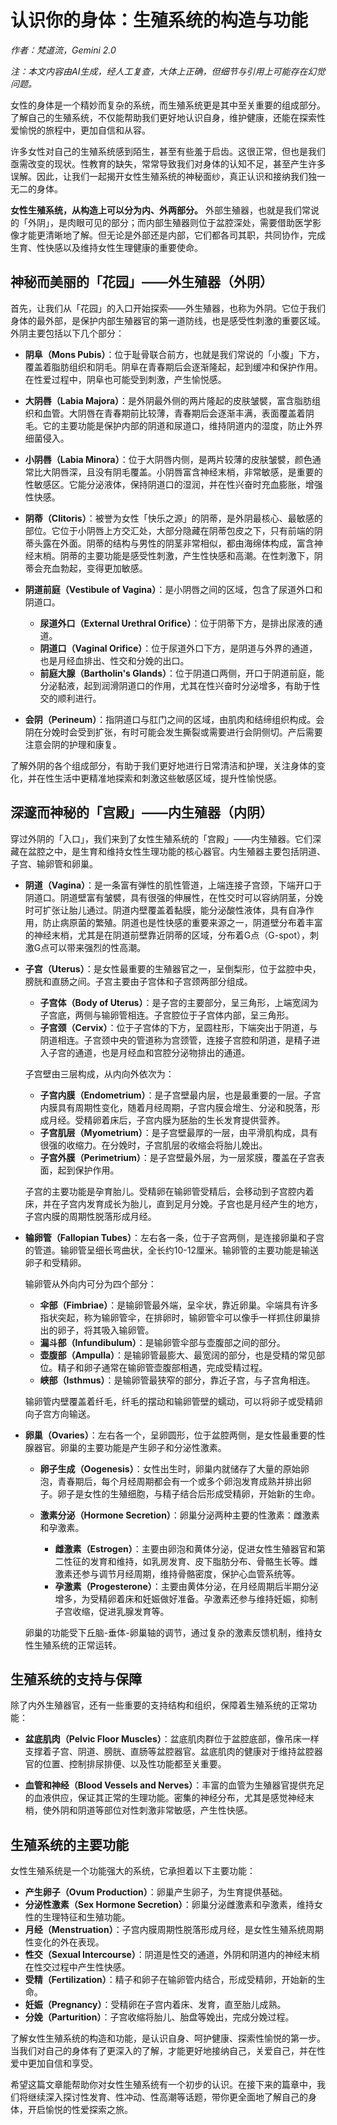 # 认识你的身体：生殖系统的构造与功能

*作者：梵道流，Gemini 2.0*

*注：本文内容由AI生成，经人工复查，大体上正确，但细节与引用上可能存在幻觉问题。*

女性的身体是一个精妙而复杂的系统，而生殖系统更是其中至关重要的组成部分。了解自己的生殖系统，不仅能帮助我们更好地认识自身，维护健康，还能在探索性爱愉悦的旅程中，更加自信和从容。

许多女性对自己的生殖系统感到陌生，甚至有些羞于启齿。这很正常，但也是我们亟需改变的现状。性教育的缺失，常常导致我们对身体的认知不足，甚至产生许多误解。因此，让我们一起揭开女性生殖系统的神秘面纱，真正认识和接纳我们独一无二的身体。

**女性生殖系统，从构造上可以分为内、外两部分。** 外部生殖器，也就是我们常说的「外阴」，是肉眼可见的部分；而内部生殖器则位于盆腔深处，需要借助医学影像才能更清晰地了解。但无论是外部还是内部，它们都各司其职，共同协作，完成生育、性快感以及维持女性生理健康的重要使命。

## 神秘而美丽的「花园」——外生殖器（外阴）

首先，让我们从「花园」的入口开始探索——外生殖器，也称为外阴。它位于我们身体的最外部，是保护内部生殖器官的第一道防线，也是感受性刺激的重要区域。外阴主要包括以下几个部分：

*   **阴阜（Mons Pubis）**：位于耻骨联合前方，也就是我们常说的「小腹」下方，覆盖着脂肪组织和阴毛。阴阜在青春期后会逐渐隆起，起到缓冲和保护作用。在性爱过程中，阴阜也可能受到刺激，产生愉悦感。

*   **大阴唇（Labia Majora）**：是外阴最外侧的两片隆起的皮肤皱襞，富含脂肪组织和血管。大阴唇在青春期前比较薄，青春期后会逐渐丰满，表面覆盖着阴毛。它的主要功能是保护内部的阴道和尿道口，维持阴道内的湿度，防止外界细菌侵入。

*   **小阴唇（Labia Minora）**：位于大阴唇内侧，是两片较薄的皮肤皱襞，颜色通常比大阴唇深，且没有阴毛覆盖。小阴唇富含神经末梢，非常敏感，是重要的性敏感区。它能分泌液体，保持阴道口的湿润，并在性兴奋时充血膨胀，增强性快感。

*   **阴蒂（Clitoris）**：被誉为女性「快乐之源」的阴蒂，是外阴最核心、最敏感的部位。它位于小阴唇上方交汇处，大部分隐藏在阴蒂包皮之下，只有前端的阴蒂头露在外面。阴蒂的结构与男性的阴茎非常相似，都由海绵体构成，富含神经末梢。阴蒂的主要功能是感受性刺激，产生性快感和高潮。在性刺激下，阴蒂会充血勃起，变得更加敏感。

*   **阴道前庭（Vestibule of Vagina）**：是小阴唇之间的区域，包含了尿道外口和阴道口。

    *   **尿道外口（External Urethral Orifice）**：位于阴蒂下方，是排出尿液的通道。
    *   **阴道口（Vaginal Orifice）**：位于尿道外口下方，是阴道与外界的通道，也是月经血排出、性交和分娩的出口。
    *   **前庭大腺（Bartholin's Glands）**：位于阴道口两侧，开口于阴道前庭，能分泌黏液，起到润滑阴道口的作用，尤其在性兴奋时分泌增多，有助于性交的顺利进行。

*   **会阴（Perineum）**：指阴道口与肛门之间的区域，由肌肉和结缔组织构成。会阴在分娩时会受到扩张，有时可能会发生撕裂或需要进行会阴侧切。产后需要注意会阴的护理和康复。

了解外阴的各个组成部分，有助于我们更好地进行日常清洁和护理，关注身体的变化，并在性生活中更精准地探索和刺激这些敏感区域，提升性愉悦感。

## 深邃而神秘的「宫殿」——内生殖器（内阴）

穿过外阴的「入口」，我们来到了女性生殖系统的「宫殿」——内生殖器。它们深藏在盆腔之中，是生育和维持女性生理功能的核心器官。内生殖器主要包括阴道、子宫、输卵管和卵巢。

*   **阴道（Vagina）**：是一条富有弹性的肌性管道，上端连接子宫颈，下端开口于阴道口。阴道壁富有皱襞，具有很强的伸展性，在性交时可以容纳阴茎，分娩时可扩张让胎儿通过。阴道内壁覆盖着黏膜，能分泌酸性液体，具有自净作用，防止病原菌的繁殖。阴道也是性快感的重要来源之一，阴道壁分布着丰富的神经末梢，尤其是在阴道前壁靠近阴蒂的区域，分布着G点（G-spot），刺激G点可以带来强烈的性高潮。

*   **子宫（Uterus）**：是女性最重要的生殖器官之一，呈倒梨形，位于盆腔中央，膀胱和直肠之间。子宫主要由子宫体和子宫颈两部分组成。

    *   **子宫体（Body of Uterus）**：是子宫的主要部分，呈三角形，上端宽阔为子宫底，两侧与输卵管相连。子宫腔位于子宫体内部，呈三角形。
    *   **子宫颈（Cervix）**：位于子宫体的下方，呈圆柱形，下端突出于阴道，与阴道相连。子宫颈中央的管道称为宫颈管，连接子宫腔和阴道，是精子进入子宫的通道，也是月经血和宫腔分泌物排出的通道。

    子宫壁由三层构成，从内向外依次为：

    *   **子宫内膜（Endometrium）**：是子宫壁最内层，也是最重要的一层。子宫内膜具有周期性变化，随着月经周期，子宫内膜会增生、分泌和脱落，形成月经。受精卵着床后，子宫内膜为胚胎的生长发育提供营养。
    *   **子宫肌层（Myometrium）**：是子宫壁最厚的一层，由平滑肌构成，具有很强的收缩力。在分娩时，子宫肌层的收缩会将胎儿娩出。
    *   **子宫外膜（Perimetrium）**：是子宫壁最外层，为一层浆膜，覆盖在子宫表面，起到保护作用。

    子宫的主要功能是孕育胎儿。受精卵在输卵管受精后，会移动到子宫腔内着床，并在子宫内发育成长为胎儿，直到足月分娩。子宫也是月经产生的地方，子宫内膜的周期性脱落形成月经。

*   **输卵管（Fallopian Tubes）**：左右各一条，位于子宫两侧，是连接卵巢和子宫的管道。输卵管呈细长弯曲状，全长约10-12厘米。输卵管的主要功能是输送卵子和受精卵。

    输卵管从外向内可分为四个部分：

    *   **伞部（Fimbriae）**：是输卵管最外端，呈伞状，靠近卵巢。伞端具有许多指状突起，称为输卵管伞，在排卵时，输卵管伞可以像手一样抓住卵巢排出的卵子，将其吸入输卵管。
    *   **漏斗部（Infundibulum）**：是输卵管伞部与壶腹部之间的部分。
    *   **壶腹部（Ampulla）**：是输卵管最膨大、最宽阔的部分，也是受精的常见部位。精子和卵子通常在输卵管壶腹部相遇，完成受精过程。
    *   **峡部（Isthmus）**：是输卵管最狭窄的部分，靠近子宫，与子宫角相连。

    输卵管内壁覆盖着纤毛，纤毛的摆动和输卵管壁的蠕动，可以将卵子或受精卵向子宫方向输送。

*   **卵巢（Ovaries）**：左右各一个，呈卵圆形，位于盆腔两侧，是女性最重要的性腺器官。卵巢的主要功能是产生卵子和分泌性激素。

    *   **卵子生成（Oogenesis）**：女性出生时，卵巢内就储存了大量的原始卵泡，青春期后，每个月经周期都会有一个或多个卵泡发育成熟并排出卵子。卵子是女性的生殖细胞，与精子结合后形成受精卵，开始新的生命。
    *   **激素分泌（Hormone Secretion）**：卵巢分泌两种主要的性激素：雌激素和孕激素。

        *   **雌激素（Estrogen）**：主要由卵泡和黄体分泌，促进女性生殖器官和第二性征的发育和维持，如乳房发育、皮下脂肪分布、骨骼生长等。雌激素还参与调节月经周期，维持骨骼密度，保护心血管系统等。
        *   **孕激素（Progesterone）**：主要由黄体分泌，在月经周期后半期分泌增多，为受精卵着床和妊娠做好准备。孕激素还参与维持妊娠，抑制子宫收缩，促进乳腺发育等。

    卵巢的功能受下丘脑-垂体-卵巢轴的调节，通过复杂的激素反馈机制，维持女性生殖系统的正常运转。

## 生殖系统的支持与保障

除了内外生殖器官，还有一些重要的支持结构和组织，保障着生殖系统的正常功能：

*   **盆底肌肉（Pelvic Floor Muscles）**：盆底肌肉群位于盆腔底部，像吊床一样支撑着子宫、阴道、膀胱、直肠等盆腔器官。盆底肌肉的健康对于维持盆腔器官的位置、控制排尿排便、以及性功能都至关重要。

*   **血管和神经（Blood Vessels and Nerves）**：丰富的血管为生殖器官提供充足的血液供应，保证其正常的生理功能。密集的神经分布，尤其是感觉神经末梢，使外阴和阴道等部位对性刺激非常敏感，产生性快感。

## 生殖系统的主要功能

女性生殖系统是一个功能强大的系统，它承担着以下主要功能：

*   **产生卵子（Ovum Production）**：卵巢产生卵子，为生育提供基础。
*   **分泌性激素（Sex Hormone Secretion）**：卵巢分泌雌激素和孕激素，维持女性的生理特征和生殖功能。
*   **月经（Menstruation）**：子宫内膜周期性脱落形成月经，是女性生殖系统周期性变化的外在表现。
*   **性交（Sexual Intercourse）**：阴道是性交的通道，外阴和阴道内的神经末梢在性交过程中产生性快感。
*   **受精（Fertilization）**：精子和卵子在输卵管内结合，形成受精卵，开始新的生命。
*   **妊娠（Pregnancy）**：受精卵在子宫内着床、发育，直至胎儿成熟。
*   **分娩（Parturition）**：子宫收缩将胎儿、胎盘等娩出，完成分娩过程。

了解女性生殖系统的构造和功能，是认识自身、呵护健康、探索性愉悦的第一步。当我们对自己的身体有了更深入的了解，才能更好地接纳自己，关爱自己，并在性爱中更加自信和享受。

希望这篇文章能帮助你对女性生殖系统有一个初步的认识。在接下来的篇章中，我们将继续深入探讨性发育、性冲动、性高潮等话题，带你更全面地了解自己的身体，开启愉悦的性爱探索之旅。